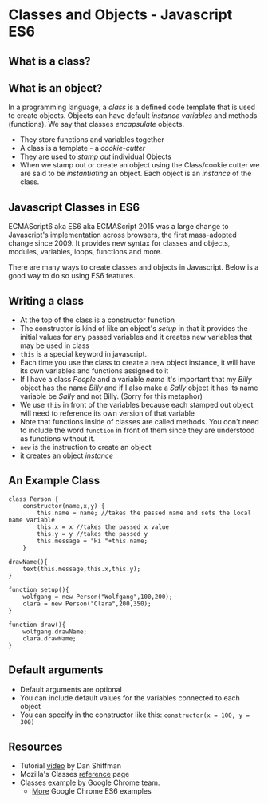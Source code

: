 # Classes and Objects - Javascript ES6

## What is a class?

## What is an object?

In a programming language, a *class* is a defined code template that is used to create objects. Objects can have default *instance variables* and methods (functions). We say that classes *encapsulate* objects.

- They store functions and variables together
- A class is a template - a *cookie-cutter*
- They are used to *stamp out* individual Objects
- When we stamp out or create an object using the Class/cookie cutter we are said to be *instantiating* an object. Each object is an *instance* of the class.

## Javascript Classes in ES6

ECMAScript6 aka ES6 aka ECMAScript 2015 was a large change to Javascript's implementation across browsers, the first mass-adopted change since 2009. It provides new syntax for classes and objects, modules, variables, loops, functions and more.

There are many ways to create classes and objects in Javascript. Below is a good way to do so using ES6 features.

## Writing a class

- At the top of the class is a constructor function
- The constructor is kind of like an object's *setup* in that it provides the initial values for any passed variables and it creates new variables that may be used in class
- ```this``` is a special keyword in javascript.
- Each time you use the class to create a new object instance, it will have its own variables and functions assigned to it
- If I have a class *People* and a variable *name* it's important that my *Billy* object has the name *Billy* and if I also make a *Sally* object it has its name variable be *Sally* and not Billy. (Sorry for this metaphor)
- We use ```this``` in front of the variables because each stamped out object will need to reference its own version of that variable
- Note that functions inside of classes are called methods. You don't need to include the word ```function``` in front of them since they are understood as functions without it.
- ```new``` is the instruction to create an object
- it creates an object *instance*

## An Example Class

```
class Person {
	constructor(name,x,y) {
		this.name = name; //takes the passed name and sets the local name variable
		this.x = x //takes the passed x value
		this.y = y //takes the passed y
		this.message = "Hi "+this.name;
	}

drawName(){
	text(this.message,this.x,this.y);
}

function setup(){
	wolfgang = new Person("Wolfgang",100,200);
	clara = new Person("Clara",200,350);
}

function draw(){
	wolfgang.drawName;
	clara.drawName;
}
```

## Default arguments

* Default arguments are optional
* You can include default values for the variables connected to each object
* You can specify in the constructor like this: ```constructor(x = 100, y = 300)```

## Resources

* Tutorial [video](https://www.youtube.com/watch?v=T-HGdc8L-7w&index=5&t=773s&list=PLRqwX-V7Uu6YgpA3Oht-7B4NBQwFVe3pr) by Dan Shiffman
* Mozilla's Classes [reference](https://developer.mozilla.org/en-US/docs/Web/JavaScript/Reference/Classes) page
* Classes [example](https://googlechrome.github.io/samples/classes-es6/) by Google Chrome team.
  * [More](https://github.com/GoogleChrome/samples) Google Chrome ES6 examples
